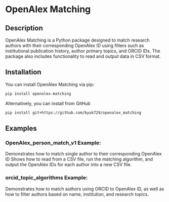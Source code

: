 # OpenAlex Matching

## Description

OpenAlex Matching is a Python package designed to match research authors with their corresponding OpenAlex ID using filters such as institutional publication history, author primary topics, and ORCID IDs. The package also includes functionality to read and output data in CSV format. 

## Installation
You can install OpenAlex Matching via pip:

```bash
pip install openalex-matching

```
Alternatively, you can install from GitHub

```bash
pip install git+https://github.com/byuk729/openalex_matching

```


## Examples

### OpenAlex_person_match_v1 Example:
Demonstrates how to match single author to their corresponding OpenAlex ID 
Shows how to read from a CSV file, run the matching algorithm, and output the OpenAlex IDs for each author into a new CSV file.

### orcid_topic_algorithms Example:
Demonstrates how to match authors using ORCID to OpenAlex ID, as well as how to filter authors based on name, institution, and research topics.





